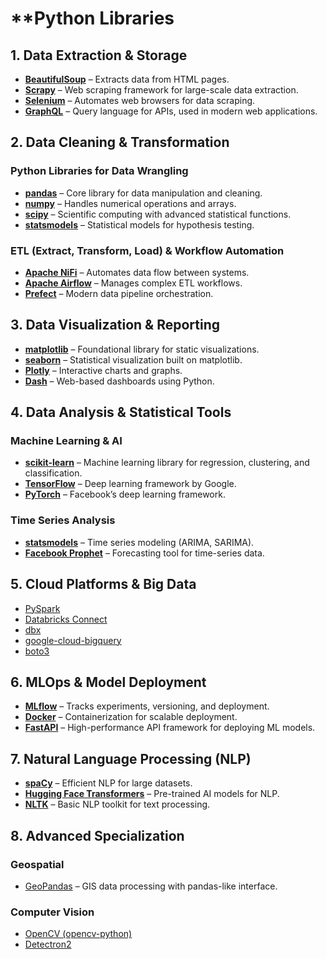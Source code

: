 # **Python Libraries

## 1. Data Extraction & Storage
- **[BeautifulSoup](https://www.crummy.com/software/BeautifulSoup)** – Extracts data from HTML pages.
- **[Scrapy](https://scrapy.org)** – Web scraping framework for large-scale data extraction.
- **[Selenium](https://www.selenium.dev)** – Automates web browsers for data scraping.
- **[GraphQL](https://graphql.org)** – Query language for APIs, used in modern web applications.
## 2. Data Cleaning & Transformation
### **Python Libraries for Data Wrangling**
- **[pandas](https://pandas.pydata.org)** – Core library for data manipulation and cleaning.
- **[numpy](https://numpy.org)** – Handles numerical operations and arrays.
- **[scipy](https://scipy.org)** – Scientific computing with advanced statistical functions.
- **[statsmodels](https://www.statsmodels.org)** – Statistical models for hypothesis testing.
### **ETL (Extract, Transform, Load) & Workflow Automation**
- **[Apache NiFi](https://nifi.apache.org)** – Automates data flow between systems.
- **[Apache Airflow](https://airflow.apache.org)** – Manages complex ETL workflows.
- **[Prefect](https://www.prefect.io)** – Modern data pipeline orchestration.
## 3. Data Visualization & Reporting
- **[matplotlib](https://matplotlib.org)** – Foundational library for static visualizations.
- **[seaborn](https://seaborn.pydata.org)** – Statistical visualization built on matplotlib.
- **[Plotly](https://plotly.com)** – Interactive charts and graphs.
- **[Dash](https://dash.plotly.com)** – Web-based dashboards using Python.

## 4. Data Analysis & Statistical Tools
### **Machine Learning & AI**
- **[scikit-learn](https://scikit-learn.org)** – Machine learning library for regression, clustering, and classification.
- **[TensorFlow](https://www.tensorflow.org)** – Deep learning framework by Google.
- **[PyTorch](https://pytorch.org)** – Facebook’s deep learning framework.
### **Time Series Analysis**
- **[statsmodels](https://www.statsmodels.org)** – Time series modeling (ARIMA, SARIMA).
- **[Facebook Prophet](https://facebook.github.io/prophet)** – Forecasting tool for time-series data.

## 5. Cloud Platforms & Big Data
- [PySpark](https://spark.apache.org/docs/latest/api/python/)
- [Databricks Connect](https://docs.databricks.com/dev-tools/databricks-connect.html)
- [dbx](https://dbx.readthedocs.io/en/latest/)
- [google-cloud-bigquery](https://cloud.google.com/python/docs/reference/bigquery/latest)
- [boto3](https://boto3.amazonaws.com/v1/documentation/api/latest/index.html)
## 6. MLOps & Model Deployment
- **[MLflow](https://mlflow.org)** – Tracks experiments, versioning, and deployment.
- **[Docker](https://www.docker.com)** – Containerization for scalable deployment.
- **[FastAPI](https://fastapi.tiangolo.com)** – High-performance API framework for deploying ML models.
## 7. Natural Language Processing (NLP)
- **[spaCy](https://spacy.io)** – Efficient NLP for large datasets.
- **[Hugging Face Transformers](https://huggingface.co)** – Pre-trained AI models for NLP.
- **[NLTK](https://www.nltk.org)** – Basic NLP toolkit for text processing.
## 8. Advanced Specialization
### Geospatial
- [GeoPandas](https://geopandas.org/en/stable/) – GIS data processing with pandas-like interface.
### Computer Vision
- [OpenCV (opencv-python)](https://docs.opencv.org/)
- [Detectron2](https://detectron2.readthedocs.io/en/latest/)
